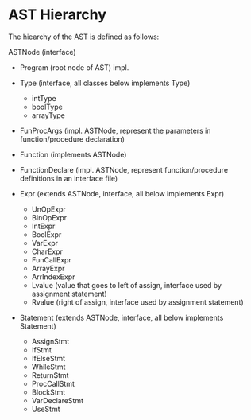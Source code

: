# AST Hierarchy
The hiearchy of the AST is defined as follows:

ASTNode (interface)
- Program (root node of AST) impl. 
- Type (interface, all classes below implements Type)
    - intType
    - boolType
    - arrayType

- FunProcArgs (impl. ASTNode, represent the parameters in function/procedure declaration)

- Function (implements ASTNode)

- FunctionDeclare (impl. ASTNode, represent function/procedure definitions in an interface file)

- Expr (extends ASTNode, interface, all below implements Expr)
    - UnOpExpr
    - BinOpExpr
    - IntExpr
    - BoolExpr
    - VarExpr
    - CharExpr
    - FunCallExpr
    - ArrayExpr
    - ArrIndexExpr
    - Lvalue (value that goes to left of assign, interface used by assignment statement)
    - Rvalue (right of assign, interface used by assignment statement)

- Statement (extends ASTNode, interface, all below implements Statement)
    - AssignStmt
    - IfStmt
    - IfElseStmt
    - WhileStmt
    - ReturnStmt
    - ProcCallStmt
    - BlockStmt
    - VarDeclareStmt
    - UseStmt

